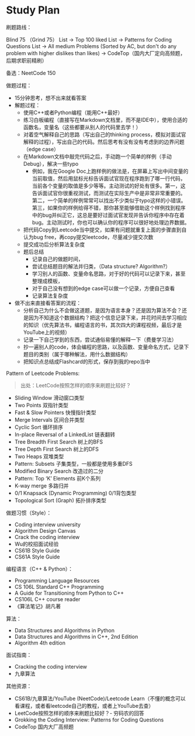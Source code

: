 # Study Plan

刷题路线：

Blind 75 （Grind 75） List -> Top 100 liked List -> Patterns for Coding Questions List  -> All medium Problems (Sorted by AC, but don't do any problem with higher dislikes than likes)  -> CodeTop（国内大厂定向高频题，后期求职前精刷）

备选：NeetCode 150

做题过程：

- 15分钟思考，想不出来就看答案
- 解题过程：
  - 使用C++或者Python编程（能用C++最好）
  - 练习白板编程（直接写在Markdown文档里，而不是IDE中），使用合适的函数名，变量名（这些都要从别人的代码里去学！）
  - 对着空气解释自己的思路（写出自己的thinking process，模拟对面试官解释的过程），写出自己的代码。然后思考有没有没有考虑到的边界问题（edge case）
  - 在Markdown文档中敲完代码之后，手动跑一个简单的样例（手动Debug），解决一些typo
    - 例如，我在Google Doc上跑样例的做法是，在屏幕上写出中间变量的当前取值，然后用鼠标光标告诉面试官现在程序跑到了哪一行代码，当前各个变量的取值是多少等等。主动测试的好处有很多。第一，这告诉面试官你很重视测试，而测试在实际生产中是非常非常重要的。第二，一个简单的样例常常可以找出不少类似于typo这样的小错误。第三，如果你的样例给得不错，那你甚至能够借助这个样例找到程序中的bug并纠正它，这总是要好过面试官发现并告诉你程序中存在着bug。主动测试时，你也可以确认你的程序可以很好地处理边界数据。
  - 把代码Copy到Leetcode当中提交，如果有问题就重复上面的步骤直到自认为bug free，再copy提交leetcode，尽量减少提交次数
  - 提交成功后分析算法复杂度
  - 题后总结
    - 记录自己的做题时间，
    - 尝试总结题目的解法并归类，（Data structure? Algorithm?）
    - 学习别人的函数、变量命名思路，对于好的代码可以记录下来，甚至整理成模板，
    - 对于自己没有想到的edge case可以做一个记录，方便自己查看
    - 记录算法复杂度
- 做不出来直接看答案的流程：
  - 分析自己为什么不会做这道题，是因为语言本身？还是因为算法不会？还是因为不知道这个数据结构？把这个信息记录下来，并花时间去学习相应的知识（优先算法书，编程语言的书，其次四大的课程视频，最后才是YouTube上的视频）
  - 记录一下自己学到的东西，尝试通俗易懂的解释一下（费曼学习法）
  - 抄一遍别人的code，体会编程的思路，以及函数、变量命名方式，记录下题目的类别（属于哪种解法，用什么数据结构）
  - 把知识点总结成Flashcard的形式，保存到我的repo当中

Pattern of Leetcode Problems:

> 出处：LeetCode按照怎样的顺序来刷题比较好？

- Sliding Window 滑动窗口类型
- Two Points 双指针类型
- Fast & Slow Pointers 快慢指针类型
- Merge Intervals 区间合并类型
- Cyclic Sort 循环排序
- In-place Reversal of a LinkedList 链表翻转
- Tree Breadth First Search 树上的BFS
- Tree Depth First Search 树上的DFS
- Two Heaps 双堆类型
- Pattern: Subsets 子集类型，一般都是使用多重DFS
- Modified Binary Search 改造过的二分
- Pattern: Top ‘K’ Elements 前K个系列
- K-way merge 多路归并
- 0/1 Knapsack (Dynamic Programming) 0/1背包类型
- Topological Sort (Graph) 拓扑排序类型

做题习惯（Style）：

- Coding interview university
- Algorithm Design Canvas
- Crack the coding interview
- Wu的校招面试经验
- CS61B Style Guide
- CS61A Style Guide

编程语言（C++ & Python）：

- Programming Language Resources
- CS 106L Standard C++ Programming
- A Guide for Transitioning from Python to C++
- CS106L C++ course reader
- 《算法笔记》胡凡著

算法：

- Data Structures and Algorithms in Python
- Data Structures and Algorithms in C++, 2nd Edition
- Algorithm 4th edition

面试指南：

- Cracking the coding interview
- 九章算法

其他资源：

- CS61B/九章算法/YouTube (NeetCode)/Leetcode Learn（不懂的概念可以看课程，或者看leetcode自己的教程，或者上YouTube去查）
- LeetCode按照怎样的顺序来刷题比较好？- 穷码农的回答
- Grokking the Coding Interview: Patterns for Coding Questions
- CodeTop 国内大厂高频题
